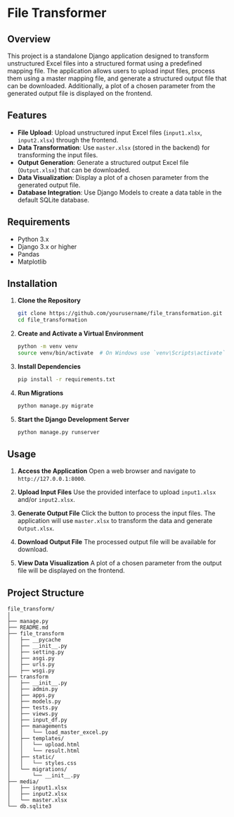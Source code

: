 # File Transformer

## Overview

This project is a standalone Django application designed to transform unstructured Excel files into a structured format using a predefined mapping file. The application allows users to upload input files, process them using a master mapping file, and generate a structured output file that can be downloaded. Additionally, a plot of a chosen parameter from the generated output file is displayed on the frontend.

## Features

- **File Upload**: Upload unstructured input Excel files (`input1.xlsx`, `input2.xlsx`) through the frontend.
- **Data Transformation**: Use `master.xlsx` (stored in the backend) for transforming the input files.
- **Output Generation**: Generate a structured output Excel file (`Output.xlsx`) that can be downloaded.
- **Data Visualization**: Display a plot of a chosen parameter from the generated output file.
- **Database Integration**: Use Django Models to create a data table in the default SQLite database.

## Requirements

- Python 3.x
- Django 3.x or higher
- Pandas
- Matplotlib

## Installation

1. **Clone the Repository**
   ```bash
   git clone https://github.com/yourusername/file_transformation.git
   cd file_transformation
   ```

2. **Create and Activate a Virtual Environment**
   ```bash
   python -m venv venv
   source venv/bin/activate  # On Windows use `venv\Scripts\activate`
   ```

3. **Install Dependencies**
   ```bash
   pip install -r requirements.txt
   ```

4. **Run Migrations**
   ```bash
   python manage.py migrate
   ```

5. **Start the Django Development Server**
   ```bash
   python manage.py runserver
   ```

## Usage

1. **Access the Application**
   Open a web browser and navigate to `http://127.0.0.1:8000`.

2. **Upload Input Files**
   Use the provided interface to upload `input1.xlsx` and/or `input2.xlsx`.

3. **Generate Output File**
   Click the button to process the input files. The application will use `master.xlsx` to transform the data and generate `Output.xlsx`.

4. **Download Output File**
   The processed output file will be available for download.

5. **View Data Visualization**
   A plot of a chosen parameter from the output file will be displayed on the frontend.

## Project Structure

```
file_transform/
│
├── manage.py
├── README.md
├── file_transform
│   ├── __pycache
│   ├── __init__.py
│   ├── setting.py
│   ├── asgi.py
│   ├── urls.py
│   ├── wsgi.py
├── transform
│   ├── __init__.py
│   ├── admin.py
│   ├── apps.py
│   ├── models.py
│   ├── tests.py
│   ├── views.py
│   ├── input_df.py
│   ├── managements
│   │   └── load_master_excel.py
│   ├── templates/
│   │   └── upload.html
│   │   └── result.html
│   ├── static/
│   │   └── styles.css
│   └── migrations/
│       └── __init__.py
├── media/
│   ├── input1.xlsx
│   ├── input2.xlsx
│   └── master.xlsx
└── db.sqlite3
```
